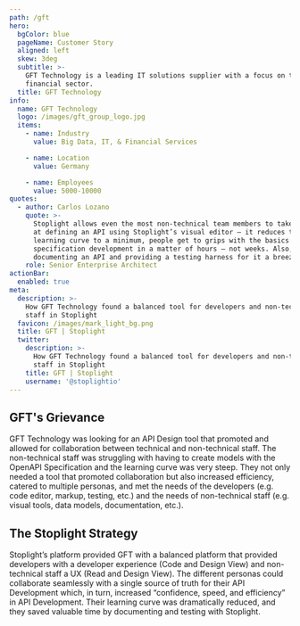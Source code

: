 ```yaml
---
path: /gft
hero:
  bgColor: blue
  pageName: Customer Story
  aligned: left
  skew: 3deg
  subtitle: >-
    GFT Technology is a leading IT solutions supplier with a focus on the
    financial sector.
  title: GFT Technology
info:
  name: GFT Technology
  logo: /images/gft_group_logo.jpg
  items:
    - name: Industry
      value: Big Data, IT, & Financial Services

    - name: Location
      value: Germany

    - name: Employees
      value: 5000-10000
quotes:
  - author: Carlos Lozano
    quote: >-
      Stoplight allows even the most non-technical team members to take a shot
      at defining an API using Stoplight’s visual editor — it reduces the
      learning curve to a minimum, people get to grips with the basics of API
      specification development in a matter of hours — not weeks. Also, it makes
      documenting an API and providing a testing harness for it a breeze.
    role: Senior Enterprise Architect
actionBar:
  enabled: true
meta:
  description: >-
    How GFT Technology found a balanced tool for developers and non-technical
    staff in Stoplight
  favicon: /images/mark_light_bg.png
  title: GFT | Stoplight
  twitter:
    description: >-
      How GFT Technology found a balanced tool for developers and non-technical
      staff in Stoplight
    title: GFT | Stoplight
    username: '@stoplightio'
---
```


## GFT's Grievance

GFT Technology was looking for an API Design tool that promoted and allowed for collaboration between technical and non-technical staff. The non-technical staff was struggling with having to create models with the OpenAPI Specification and the learning curve was very steep. They not only needed a tool that promoted collaboration but also increased efficiency, catered to multiple personas, and met the needs of the developers (e.g. code editor, markup, testing, etc.) and the needs of non-technical staff (e.g. visual tools, data models, documentation, etc.).

## The Stoplight Strategy

Stoplight’s platform provided GFT with a balanced platform that provided developers with a developer experience (Code and Design View) and non-technical staff a UX (Read and Design View). The different personas could collaborate seamlessly with a single source of truth for their API Development which, in turn, increased “confidence, speed, and efficiency” in API Development. Their learning curve was dramatically reduced, and they saved valuable time by documenting and testing with Stoplight.
